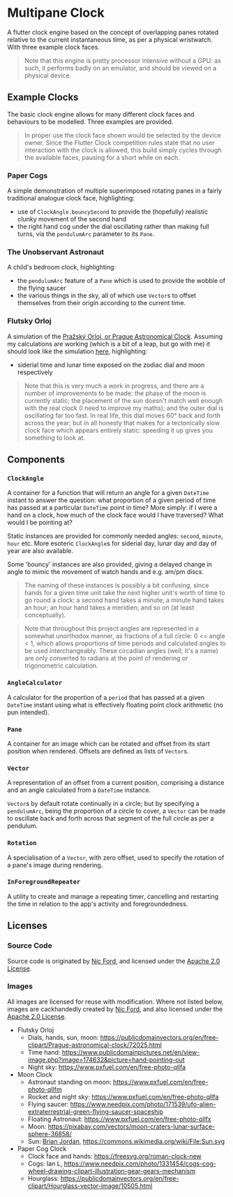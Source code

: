 # Multipane Clock

A flutter clock engine based on the concept of overlapping panes rotated relative to the current instantaneous time, as per a physical wristwatch. With three example clock faces.

> Note that this engine is pretty processor intensive without a GPU: as such, it performs badly on an emulator, and should be viewed on a physical device.

## Example Clocks

The basic clock engine allows for many different clock faces and behaviours to be modelled. Three examples are provided.

> In proper use the clock face shown would be selected by the device owner. Since the Flutter Clock competition rules state that no user interaction with the clock is allowed, this build simply cycles through the available faces, pausing for a short while on each.

### Paper Cogs

A simple demonstration of multiple superimposed rotating panes in a fairly traditional analogue clock face, highlighting:
- use of `ClockAngle.bouncySecond` to provide the (hopefully) realistic clunky movement of the second hand
- the right hand cog under the dial oscillating rather than making full turns, via the `pendulumArc` parameter to its `Pane`.

### The Unobservant Astronaut

A child's bedroom clock, highlighting:
- the `pendulumArc` feature of a `Pane` which is used to provide the wobble of the flying saucer
- the various things in the sky, all of which use `Vector`s to offset themselves from their origin according to the current time.

### Flutsky Orloj

A simulation of the [Pražský Orloj, or Prague Astronomical Clock](http://www.orloj.eu/en/home1.htm). Assuming my calculations are working (which is a bit of a leap, but go with me) it should look like the simulation [here](http://www.orloj.eu/en/orloj_simulator1.php), highlighting:
- siderial time and lunar time exposed on the zodiac dial and moon respectively

> Note that this is very much a work in progress, and there are a number of improvements to be made: the phase of the moon is currently static; the placement of the sun doesn't match well enough with the real clock (I need to improve my maths); and the outer dial is oscillating far too fast. In real life, this dial moves 60° back and forth across the year; but in all honesty that makes for a tectonically slow clock face which appears entirely static: speeding it up gives you something to look at.

## Components

### `ClockAngle`

 A container for a function that will return an angle for a given `DateTime` instant
 to answer the question: what proportion of a given period of time has passed at a particular `DateTime` point in time? More simply: if I were a hand on a clock, how much of the clock face would I have traversed? What would I be pointing at?

 Static instances are provided for commonly needed angles: `second`, `minute`, `hour` etc. More esoteric `ClockAngle`s for siderial day, lunar day and day of year are also available.

 Some 'bouncy' instances are also provided, giving a delayed change in angle to mimic the movement of watch hands and e.g. am/pm discs.

 >The naming of these instances is possibly a bit confusing, since hands for a given time unit take the next higher unit's worth of time to go round a clock: a second hand takes a minute; a minute hand takes an hour; an hour hand takes a meridien; and so on (at least conceptually).

>Note that throughout this project angles are represented in a somewhat unorthodox manner, as fractions of a full circle: 0 <= angle < 1, which allows proportions of time periods and calculated angles to be used interchangeably. These circadian angles (well, it's a name) are only converted to radians at the point of rendering or trigonometric calculation.

### `AngleCalculator`

A calculator for the proportion of a `period` that has passed at a given `DateTime` instant using what is effectively floating point clock arithmetic (no pun intended).

### `Pane`

A container for an image which can be rotated and offset from its start position when rendered. Offsets are defined as lists of `Vector`s.

### `Vector`

A representation of an offset from a current position, comprising a distance and an angle calculated from a `DateTime` instance.

`Vector`s by default rotate continually in a circle; but by specifying a `pendulumArc`, being the proportion of a circle to cover, a `Vector` can be made to oscillate back and forth across that segment of the full circle as per a pendulum.

### `Rotation`

A specialisation of a `Vector`, with zero offset, used to specify the rotation of a pane's image during rendering.

### `InForegroundRepeater`

A utility to create and manage a repeating timer, cancelling and restarting the time in relation to the app's activity and foregroundedness.

## Licenses

### Source Code

Source code is originated by [Nic Ford](https://github.com/shinyford/), and licensed under the [Apache 2.0 License](LICENSE).

### Images

All images are licensed for reuse with modification. Where not listed below, images are cackhandedly created by [Nic Ford](https://github.com/shinyford/), and also licensed under the [Apache 2.0 License](LICENSE).

- Flutsky Orloj
  - Dials, hands, sun, moon: https://publicdomainvectors.org/en/free-clipart/Prague-astronomical-clock/72025.html
  - Time hand: https://www.publicdomainpictures.net/en/view-image.php?image=174632&picture=hand-pointing-out
  - Night sky: https://www.pxfuel.com/en/free-photo-qllfa
- Moon Clock
  - Astronaut standing on moon: https://www.pxfuel.com/en/free-photo-qllfm
  - Rocket and night sky: https://www.pxfuel.com/en/free-photo-qllfa
  - Flying saucer: https://www.needpix.com/photo/171539/ufo-alien-extraterrestrial-green-flying-saucer-spaceship
  - Floating Astronaut: https://www.pxfuel.com/en/free-photo-qllfx
  - Moon: https://pixabay.com/vectors/moon-craters-lunar-surface-sphere-36858/
  - Sun: [Brian Jordan](https://commons.wikimedia.org/wiki/User:Bcjordan), https://commons.wikimedia.org/wiki/File:Sun.svg
- Paper Cog Clock
  - Clock face and hands: https://freesvg.org/roman-clock-new
  - Cogs: Ian L, https://www.needpix.com/photo/1331454/cogs-cog-wheel-drawing-clipart-illustration-gear-gears-mechanism
  - Hourglass: https://publicdomainvectors.org/en/free-clipart/Hourglass-vector-image/10505.html



